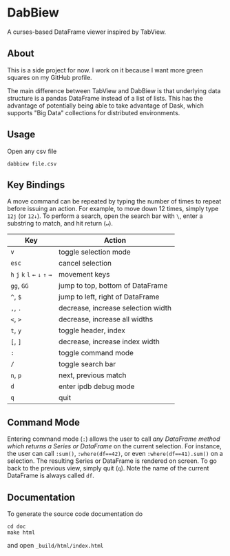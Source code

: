 # DabBiew
A curses-based DataFrame viewer inspired by TabView.

## About
This is a side project for now. I work on it because I want more green squares 
on my GitHub profile.

The main difference between TabView and DabBiew is that underlying data 
structure is a pandas DataFrame instead of a list of lists. This has the 
advantage of potentially being able to take advantage of Dask, which supports 
"Big Data" collections for distributed environments.

## Usage
Open any csv file

```
dabbiew file.csv
```

## Key Bindings
A move command can be repeated by typing the number of times to repeat before 
issuing an action. For example, to move down 12 times, simply type `12j` (or 
`12↓`). To perform a search, open the search bar with `\`, enter a substring to 
match, and hit return (`↵`).

| Key                              | Action                             |
|----------------------------------|------------------------------------|
| `v`                              | toggle selection mode              |
| `esc`                            | cancel selection                   |
| `h` `j` `k` `l` `←` `↓`  `↑` `→` | movement keys                      |
| `gg`, `GG`                       | jump to top, bottom of DataFrame   |
| `^`, `$`                         | jump to left, right of DataFrame   |
| `,`, `.`                         | decrease, increase selection width |
| `<`, `>`                         | decrease, increase all widths      |
| `t`, `y`                         | toggle header, index               |
| `[`, `]`                         | decrease, increase index width     |
| `:`                              | toggle command mode                |
| `/`                              | toggle search bar                  |
| `n`, `p`                         | next, previous match               |
| `d`                              | enter ipdb debug mode              |
| `q`                              | quit                               |

## Command Mode
Entering command mode (`:`) allows the user to call *any DataFrame method which
returns a Series or DataFrame* on the current selection. For instance, the user
can call `:sum()`, `:where(df==42)`, or even `:where(df==41).sum()` on a
selection. The resulting Series or DataFrame is rendered on screen. To go back
to the previous view, simply quit (`q`). Note the name of the current DataFrame
is always called `df`.

## Documentation
To generate the source code documentation do

```
cd doc
make html
```

and open ```_build/html/index.html```
